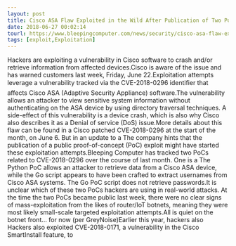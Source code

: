 ```yaml
---
layout: post
title: Cisco ASA Flaw Exploited in the Wild After Publication of Two PoCs
date: 2018-06-27 00:02:14
tourl: https://www.bleepingcomputer.com/news/security/cisco-asa-flaw-exploited-in-the-wild-after-publication-of-two-pocs/
tags: [exploit,Exploitation]
---
```

Hackers are exploiting a vulnerability in Cisco software to crash and/or retrieve information from affected devices.Cisco is aware of the issue and has warned customers last week, Friday, June 22.Exploitation attempts leverage a vulnerability tracked via the CVE-2018-0296 identifier that affects Cisco ASA (Adaptive Security Appliance) software.The vulnerability allows an attacker to view sensitive system information without authenticating on the ASA device by using directory traversal techniques. A side-effect of this vulnerability is a device crash, which is also why Cisco also describes it as a Denial of service (DoS) issue.More details about this flaw can be found in a Cisco patched CVE-2018-0296 at the start of the month, on June 6. But in an update to a The company hints that the publication of a public proof-of-concept (PoC) exploit might have started these exploitation attempts.Bleeping Computer has tracked two PoCs related to CVE-2018-0296 over the course of last month. One is a The Python PoC allows an attacker to retrieve data from a Cisco ASA device, while the Go script appears to have been crafted to extract usernames from Cisco ASA systems. The Go PoC script does not retrieve passwords.It is unclear which of these two PoCs hackers are using in real-world attacks. At the time the two PoCs became public last week, there were no clear signs of mass-exploitation from the likes of router/IoT botnets, meaning they were most likely small-scale targeted exploitation attempts.All is quiet on the botnet front... for now (per GreyNoise)Earlier this year, hackers also Hackers also exploited CVE-2018-0171, a vulnerability in the Cisco SmartInstall feature, to 